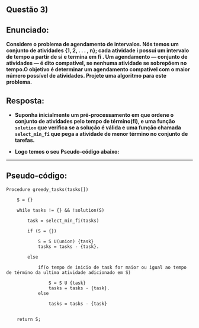 ## Questão 3)

## Enunciado:

__Considere o problema de agendamento de intervalos. Nós temos um conjunto de atividades {1, 2, . . . , n}; cada atividade i possui um intervalo de tempo a partir de si e termina em fi . Um agendamento — conjunto de atividades — é dito compatível, se nenhuma atividade se sobrepõem no tempo.O objetivo é determinar um agendamento compatível com o maior número possível de atividades. Projete uma algoritmo para este problema.__

## Resposta:

* __Suponha inicialmente um pré-processamento em que ordene o conjunto de atividades pelo tempo de término(fi), e uma função ```solution``` que verifica se a solução é válida e uma função chamada ```select_min_fi``` que pega a atividade de menor término no conjunto de tarefas.__

* __Logo temos o seu Pseudo-código abaixo:__

----

## Pseudo-código:

```
Procedure greedy_tasks(tasks[])

    S = {}

    while tasks != {} && !solution(S)

        task = select_min_fi(tasks)

        if (S = {})

            S = S U(union) {task}
            tasks = tasks - {task}.

        else

            if(o tempo de inicio de task for maior ou igual ao tempo de término da ultima atividade adicionado em S)

                S = S U {task}
                tasks = tasks - {task}.
            else

                tasks = tasks - {task}


    return S;

```